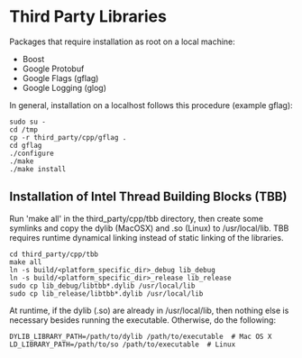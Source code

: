 Third Party Libraries
=====================

Packages that require installation as root on a local machine:
 - Boost
 - Google Protobuf
 - Google Flags (gflag)
 - Google Logging (glog)

In general, installation on a localhost follows this procedure (example gflag):
 
    sudo su -
    cd /tmp
    cp -r third_party/cpp/gflag .
    cd gflag
    ./configure 
    ./make
    ./make install

Installation of Intel Thread Building Blocks (TBB)
--------------------------------------------------
Run 'make all' in the third_party/cpp/tbb directory, then create some symlinks
and copy the dylib (MacOSX) and .so (Linux) to /usr/local/lib.  TBB requires
runtime dynamical linking instead of static linking of the libraries.

    cd third_party/cpp/tbb
    make all
    ln -s build/<platform_specific_dir>_debug lib_debug
    ln -s build/<platform_specific_dir>_release lib_release
    sudo cp lib_debug/libtbb*.dylib /usr/local/lib
    sudo cp lib_release/libtbb*.dylib /usr/local/lib

At runtime, if the dylib (.so) are already in /usr/local/lib, then nothing
else is necessary besides running the executable.  Otherwise, do the following:

    DYLIB_LIBRARY_PATH=/path/to/dylib /path/to/executable  # Mac OS X
    LD_LIBRARY_PATH=/path/to/so /path/to/executable  # Linux
